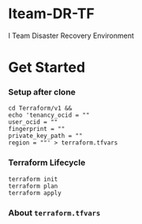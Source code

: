 # Iteam-DR-TF
I Team Disaster Recovery Environment 

# Get Started


### Setup after clone

```
cd Terraform/v1 &&
echo 'tenancy_ocid = ""
user_ocid = ""
fingerprint = ""
private_key_path = ""
region = ""' > terraform.tfvars
```
### Terraform Lifecycle
```
terraform init
terraform plan
terraform apply

```

### About `terraform.tfvars`
